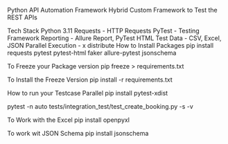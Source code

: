 Python API Automation Framework
Hybrid Custom Framework to Test the REST APIs



Tech Stack
Python 3.11
Requests - HTTP Requests
PyTest - Testing Framework
Reporting - Allure Report, PyTest HTML
Test Data - CSV, Excel, JSON
Parallel Execution - x distribute
How to Install Packages
pip install requests pytest pytest-html faker allure-pytest jsonschema

To Freeze your Package version
pip freeze > requirements.txt

To Install the Freeze Version
pip install -r requirements.txt

How to run your Testcase Parallel
pip install pytest-xdist

pytest -n auto tests/integration_test/test_create_booking.py -s -v 

To Work with the Excel
pip install openpyxl

To work wit JSON Schema
pip install jsonschema